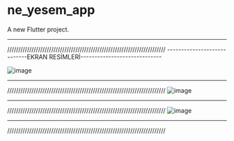 # ne_yesem_app

A new Flutter project.

------------------------------------------------------------------------
////////////////////////////////////////////////////////////////////////
----------------------------EKRAN RESİMLERİ-----------------------------

![image](https://github.com/user-attachments/assets/fb698cf5-e897-461a-8506-cf77593fe49d)

------------------------------------------------------------------------
////////////////////////////////////////////////////////////////////////
![image](https://github.com/user-attachments/assets/a5228d8e-16e5-4270-ad23-214c96315984)

------------------------------------------------------------------------
////////////////////////////////////////////////////////////////////////
![image](https://github.com/user-attachments/assets/e6ff2ef4-7c93-4fb7-893e-a9477d06fd35)

------------------------------------------------------------------------
////////////////////////////////////////////////////////////////////////
